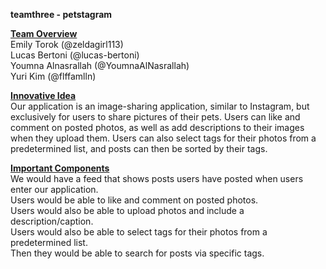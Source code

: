 **teamthree - petstagram**

<ins>**Team Overview**</ins>  <br> 
Emily Torok (@zeldagirl113)  <br> 
Lucas Bertoni (@lucas-bertoni)  <br> 
Youmna Alnasrallah (@YoumnaAlNasrallah)  <br> 
Yuri Kim (@flffamlln)

<ins>**Innovative Idea**</ins>  <br> 
Our application is an image-sharing application, similar to Instagram, but exclusively for users to share pictures of their pets. Users can like and comment on posted photos, as well as add descriptions to their images when they upload them. Users can also select tags for their photos from a predetermined list, and posts can then be sorted by their tags.

<ins>**Important Components**</ins>  <br> 
We would have a feed that shows posts users have posted when users enter our application. <br>
Users would be able to like and comment on posted photos. <br>
Users would also be able to upload photos and include a description/caption. <br>
Users would also be able to select tags for their photos from a predetermined list. <br>
Then they would be able to search for posts via specific tags. <br>